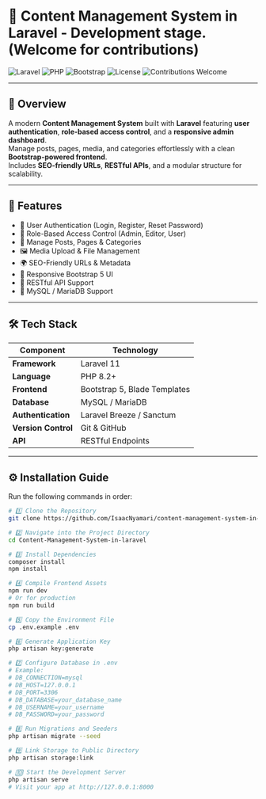 # 🧩 Content Management System in Laravel - Development stage.(Welcome for contributions)

![Laravel](https://img.shields.io/badge/Laravel-12.x-red?style=for-the-badge&logo=laravel)
![PHP](https://img.shields.io/badge/PHP-^8.2-blue?style=for-the-badge&logo=php)
![Bootstrap](https://img.shields.io/badge/Bootstrap-5-purple?style=for-the-badge&logo=bootstrap)
![License](https://img.shields.io/badge/License-MIT-green?style=for-the-badge)
![Contributions Welcome](https://img.shields.io/badge/Contributions-Welcome-brightgreen?style=for-the-badge)

---

## 📝 Overview

A modern **Content Management System** built with **Laravel** featuring **user authentication**, **role-based access control**, and a **responsive admin dashboard**.  
Manage posts, pages, media, and categories effortlessly with a clean **Bootstrap-powered frontend**.  
Includes **SEO-friendly URLs**, **RESTful APIs**, and a modular structure for scalability.

---

## 🚀 Features

- 🔐 User Authentication (Login, Register, Reset Password)
- 🧠 Role-Based Access Control (Admin, Editor, User)
- 📝 Manage Posts, Pages & Categories
- 🖼️ Media Upload & File Management
- 🌍 SEO-Friendly URLs & Metadata
- 📱 Responsive Bootstrap 5 UI
- 🔗 RESTful API Support
- 💾 MySQL / MariaDB Support

---

## 🛠️ Tech Stack

| Component | Technology |
|------------|-------------|
| **Framework** | Laravel 11 |
| **Language** | PHP 8.2+ |
| **Frontend** | Bootstrap 5, Blade Templates |
| **Database** | MySQL / MariaDB |
| **Authentication** | Laravel Breeze / Sanctum |
| **Version Control** | Git & GitHub |
| **API** | RESTful Endpoints |

---

## ⚙️ Installation Guide

Run the following commands in order:

```bash
# 1️⃣ Clone the Repository
git clone https://github.com/IsaacNyamari/content-management-system-in-laravel.git

# 2️⃣ Navigate into the Project Directory
cd Content-Management-System-in-laravel

# 3️⃣ Install Dependencies
composer install
npm install

# 4️⃣ Compile Frontend Assets
npm run dev
# Or for production
npm run build

# 5️⃣ Copy the Environment File
cp .env.example .env

# 6️⃣ Generate Application Key
php artisan key:generate

# 7️⃣ Configure Database in .env
# Example:
# DB_CONNECTION=mysql
# DB_HOST=127.0.0.1
# DB_PORT=3306
# DB_DATABASE=your_database_name
# DB_USERNAME=your_username
# DB_PASSWORD=your_password

# 8️⃣ Run Migrations and Seeders
php artisan migrate --seed

# 9️⃣ Link Storage to Public Directory
php artisan storage:link

# 🔟 Start the Development Server
php artisan serve
# Visit your app at http://127.0.0.1:8000
